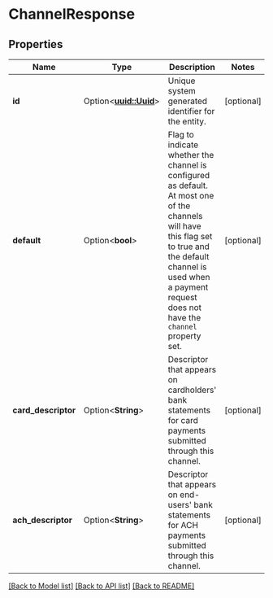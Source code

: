 # ChannelResponse

## Properties

Name | Type | Description | Notes
------------ | ------------- | ------------- | -------------
**id** | Option<[**uuid::Uuid**](uuid::Uuid.md)> | Unique system generated identifier for the entity. | [optional]
**default** | Option<**bool**> | Flag to indicate whether the channel is configured as default. At most one of the channels will have this flag set to true and the default channel is used when a payment request does not have the `channel` property set. | [optional]
**card_descriptor** | Option<**String**> | Descriptor that appears on cardholders' bank statements for card payments submitted through this channel. | [optional]
**ach_descriptor** | Option<**String**> | Descriptor that appears on end-users' bank statements for ACH payments submitted through this channel. | [optional]

[[Back to Model list]](../README.md#documentation-for-models) [[Back to API list]](../README.md#documentation-for-api-endpoints) [[Back to README]](../README.md)


